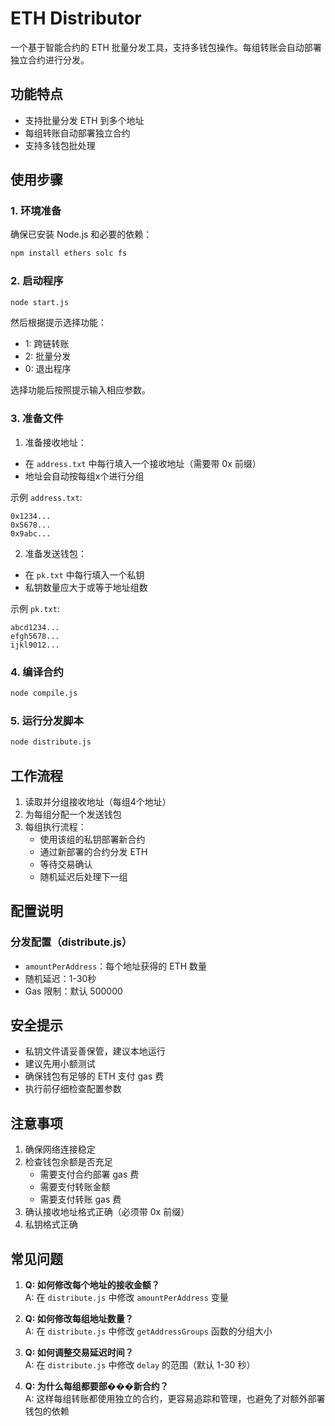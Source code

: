 # ETH Distributor

一个基于智能合约的 ETH 批量分发工具，支持多钱包操作。每组转账会自动部署独立合约进行分发。

## 功能特点

- 支持批量分发 ETH 到多个地址
- 每组转账自动部署独立合约
- 支持多钱包批处理

## 使用步骤

### 1. 环境准备

确保已安装 Node.js 和必要的依赖：

```bash
npm install ethers solc fs
```

### 2. 启动程序

```bash
node start.js
```

然后根据提示选择功能：
- 1: 跨链转账
- 2: 批量分发
- 0: 退出程序

选择功能后按照提示输入相应参数。

### 3. 准备文件

1. 准备接收地址：
- 在 `address.txt` 中每行填入一个接收地址（需要带 0x 前缀）
- 地址会自动按每组x个进行分组

示例 `address.txt`:
```
0x1234...
0x5678...
0x9abc...
```

2. 准备发送钱包：
- 在 `pk.txt` 中每行填入一个私钥
- 私钥数量应大于或等于地址组数

示例 `pk.txt`:
```
abcd1234...
efgh5678...
ijkl9012...
```

### 4. 编译合约

```bash
node compile.js
```

### 5. 运行分发脚本

```bash
node distribute.js
```

## 工作流程

1. 读取并分组接收地址（每组4个地址）
2. 为每组分配一个发送钱包
3. 每组执行流程：
   - 使用该组的私钥部署新合约
   - 通过新部署的合约分发 ETH
   - 等待交易确认
   - 随机延迟后处理下一组

## 配置说明

### 分发配置（distribute.js）

- `amountPerAddress`：每个地址获得的 ETH 数量
- 随机延迟：1-30秒
- Gas 限制：默认 500000

## 安全提示

- 私钥文件请妥善保管，建议本地运行
- 建议先用小额测试
- 确保钱包有足够的 ETH 支付 gas 费
- 执行前仔细检查配置参数

## 注意事项

1. 确保网络连接稳定
2. 检查钱包余额是否充足
   - 需要支付合约部署 gas 费
   - 需要支付转账金额
   - 需要支付转账 gas 费
3. 确认接收地址格式正确（必须带 0x 前缀）
4. 私钥格式正确

## 常见问题

1. **Q: 如何修改每个地址的接收金额？**  
   A: 在 `distribute.js` 中修改 `amountPerAddress` 变量

2. **Q: 如何修改每组地址数量？**  
   A: 在 `distribute.js` 中修改 `getAddressGroups` 函数的分组大小

3. **Q: 如何调整交易延迟时间？**  
   A: 在 `distribute.js` 中修改 `delay` 的范围（默认 1-30 秒）

4. **Q: 为什么每组都要部���新合约？**  
   A: 这样每组转账都使用独立的合约，更容易追踪和管理，也避免了对额外部署钱包的依赖